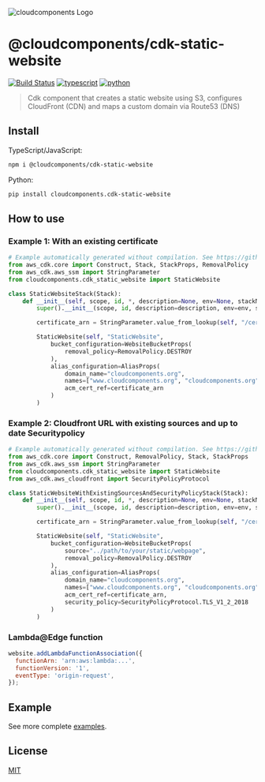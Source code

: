 ![cloudcomponents Logo](https://raw.githubusercontent.com/cloudcomponents/cdk-constructs/master/logo.png)

# @cloudcomponents/cdk-static-website

[![Build Status](https://travis-ci.org/cloudcomponents/cdk-constructs.svg?branch=master)](https://travis-ci.org/cloudcomponents/cdk-constructs)
[![typescript](https://img.shields.io/badge/jsii-typescript-blueviolet.svg)](https://www.npmjs.com/package/@cloudcomponents/cdk-static-website)
[![python](https://img.shields.io/badge/jsii-python-blueviolet.svg)](https://pypi.org/project/cloudcomponents.cdk-static-website/)

> Cdk component that creates a static website using S3, configures CloudFront (CDN) and maps a custom domain via Route53 (DNS)

## Install

TypeScript/JavaScript:

```bash
npm i @cloudcomponents/cdk-static-website
```

Python:

```bash
pip install cloudcomponents.cdk-static-website
```

## How to use

### Example 1: With an existing certificate

```python
# Example automatically generated without compilation. See https://github.com/aws/jsii/issues/826
from aws_cdk.core import Construct, Stack, StackProps, RemovalPolicy
from aws_cdk.aws_ssm import StringParameter
from cloudcomponents.cdk_static_website import StaticWebsite

class StaticWebsiteStack(Stack):
    def __init__(self, scope, id, *, description=None, env=None, stackName=None, tags=None, synthesizer=None, terminationProtection=None):
        super().__init__(scope, id, description=description, env=env, stackName=stackName, tags=tags, synthesizer=synthesizer, terminationProtection=terminationProtection)

        certificate_arn = StringParameter.value_from_lookup(self, "/certificate/cloudcomponents.org")

        StaticWebsite(self, "StaticWebsite",
            bucket_configuration=WebsiteBucketProps(
                removal_policy=RemovalPolicy.DESTROY
            ),
            alias_configuration=AliasProps(
                domain_name="cloudcomponents.org",
                names=["www.cloudcomponents.org", "cloudcomponents.org"],
                acm_cert_ref=certificate_arn
            )
        )
```

### Example 2: Cloudfront URL with existing sources and up to date Securitypolicy

```python
# Example automatically generated without compilation. See https://github.com/aws/jsii/issues/826
from aws_cdk.core import Construct, RemovalPolicy, Stack, StackProps
from aws_cdk.aws_ssm import StringParameter
from cloudcomponents.cdk_static_website import StaticWebsite
from aws_cdk.aws_cloudfront import SecurityPolicyProtocol

class StaticWebsiteWithExistingSourcesAndSecurityPolicyStack(Stack):
    def __init__(self, scope, id, *, description=None, env=None, stackName=None, tags=None, synthesizer=None, terminationProtection=None):
        super().__init__(scope, id, description=description, env=env, stackName=stackName, tags=tags, synthesizer=synthesizer, terminationProtection=terminationProtection)

        certificate_arn = StringParameter.value_from_lookup(self, "/certificate/cloudcomponents.org")

        StaticWebsite(self, "StaticWebsite",
            bucket_configuration=WebsiteBucketProps(
                source="../path/to/your/static/webpage",
                removal_policy=RemovalPolicy.DESTROY
            ),
            alias_configuration=AliasProps(
                domain_name="cloudcomponents.org",
                names=["www.cloudcomponents.org", "cloudcomponents.org"],
                acm_cert_ref=certificate_arn,
                security_policy=SecurityPolicyProtocol.TLS_V1_2_2018
            )
        )
```

### Lambda@Edge function

```javascript
website.addLambdaFunctionAssociation({
  functionArn: 'arn:aws:lambda:...',
  functionVersion: '1',
  eventType: 'origin-request',
});
```

## Example

See more complete [examples](https://github.com/cloudcomponents/cdk-constructs/tree/master/examples).

## License

[MIT](./LICENSE)
